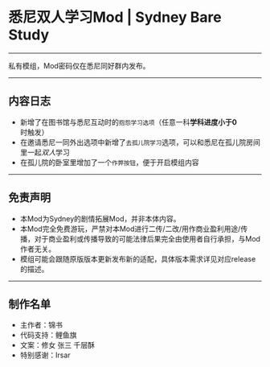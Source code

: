 # 悉尼双人学习Mod | Sydney Bare Study
---
私有模组，Mod密码仅在悉尼同好群内发布。

---
## 内容日志
- 新增了在图书馆与悉尼互动时的`抱怨学习选项`（任意一科**学科进度小于0**时触发）
- 在邀请悉尼一同外出选项中新增了`去孤儿院学习`选项，可以和悉尼在孤儿院房间里一起*双人*学习
- 在孤儿院的卧室里增加了一个`作弊按钮`，便于开启模组内容
---
## 免责声明
- 本Mod为Sydney的剧情拓展Mod，并非本体内容。
- 本Mod完全免费游玩，严禁对本Mod进行二传/二改/用作商业盈利用途/传播，对于商业盈利或传播导致的可能法律后果完全由使用者自行承担，与Mod作者无关。
- 模组可能会跟随原版版本更新发布新的适配，具体版本需求详见对应release的描述。
---
## 制作名单
- 主作者：锦书
- 代码支持：鲤鱼旗
- 文案：修女 张三 千层酥
- 特别感谢：Irsar

